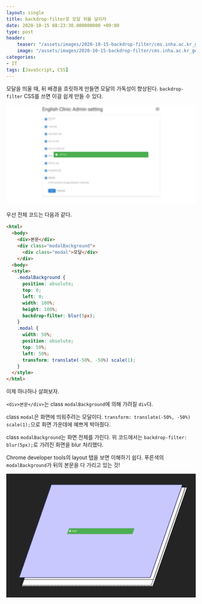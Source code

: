 ```yaml
---
layout: single
title: backdrop-filter로 모달 뒤를 날리자
date: 2020-10-15 08:23:30.000000000 +09:00
type: post
header:
    teaser: "/assets/images/2020-10-15-backdrop-filter/cms.inha.ac.kr_generaledu_clinic_.png"
    image: "/assets/images/2020-10-15-backdrop-filter/cms.inha.ac.kr_generaledu_clinic_.png"
categories:
- IT
tags: [JavaScript, CSS]
---
```


모달을 띄울 때, 뒤 배경을 흐릿하게 만들면 모달의 가독성이 향상된다. `backdrop-filter` CSS를 쓰면 이걸 쉽게 만들 수 있다.

![backdrop-filter](/assets/images/2020-10-15-backdrop-filter/cms.inha.ac.kr_generaledu_clinic_.png)

우선 전체 코드는 다음과 같다.

```html
<html>
  <body>
    <div>본문</div>
    <div class="modalBackground">
      <div class="modal">모달</div>
    </div>
  <body>
  <style>
    .modalBackground {
      position: absolute;
      top: 0;
      left: 0;
      width: 100%;
      height: 100%;
      backdrop-filter: blur(5px);
    }
    .modal {
      width: 50%;
      position: absolute;
      top: 50%;
      left: 50%;
      transform: translate(-50%, -50%) scale(1);
    }
  </style>
</html>
```

이제 하나하나 살펴보자.

`<div>본문</div>`는 class `modalBackground`에 의해 가려질 `div`다.

class `modal`은 화면에 띄워주려는 모달이다. `transform: translate(-50%, -50%) scale(1);`으로 화면 가운데에 예쁘게 박아줬다.

class `modalBackground`는 화면 전체를 가린다. 위 코드에서는 `backdrop-filter: blur(5px);`로 가려진 화면을 blur 처리했다.

Chrome developer tools의 layout 탭을 보면 이해하기 쉽다. 푸른색의 `modalBackground`가 뒤의 본문을 다 가리고 있는 것!

![layout](/assets/images/2020-10-15-backdrop-filter/layout.png)
